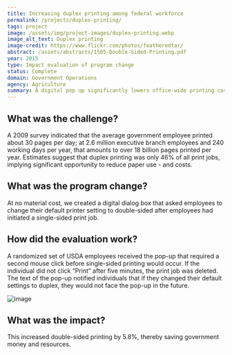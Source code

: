 ```yaml
---
title: Increasing duplex printing among federal workforce
permalink: /projects/duplex-printing/
tags: project
image: /assets/img/project-images/duplex-printing.webp
image_alt_text: Duplex printing
image-credit: https://www.flickr.com/photos/featheredtar/
abstract: /assets/abstracts/1505-Double-Sided-Printing.pdf
year: 2015
type: Impact evaluation of program change
status: Complete
domain: Government Operations
agency: Agriculture
summary: A digital pop up significantly lowers office-wide printing costs
---
```

## What was the challenge?
A 2009 survey indicated that the average government employee printed about 30 pages per day; at 2.6 million executive branch employees and 240 working days per year, that amounts to over 18 billion pages printed per year. Estimates suggest that duplex printing was only 46% of all print jobs, implying significant opportunity to reduce paper use - and costs.

## What was the program change?
At no material cost, we created a digital dialog box that asked employees to change their default printer setting to double-sided after employees had initiated a single-sided print job.

## How did the evaluation work?
A randomized set of USDA employees received the pop-up that required a second mouse click before single-sided printing would occur. If the individual did not click “Print” after five minutes, the print job was deleted. The text of the pop-up notified individuals that if they changed their default settings to duplex, they would not face the pop-up in the future.

![image]({{site.baseurl}}/assets/img/project-images/1505-image.webp)

## What was the impact?
This increased double-sided printing by 5.8%, thereby saving government money and resources.
